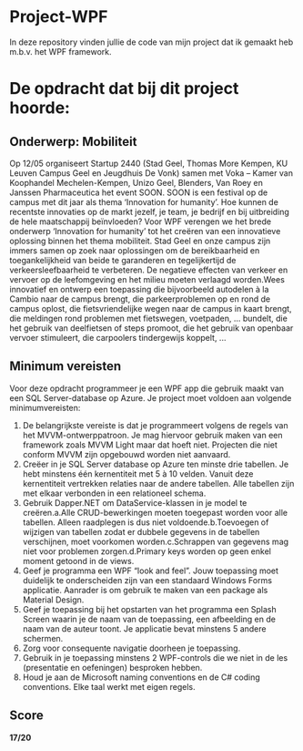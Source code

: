 # Project-WPF
In deze repository vinden jullie de code van mijn project dat ik gemaakt heb m.b.v. het WPF framework.

# De opdracht dat bij dit project hoorde:
## Onderwerp: Mobiliteit
Op 12/05 organiseert Startup 2440 (Stad Geel, Thomas More Kempen, KU Leuven Campus Geel en Jeugdhuis De Vonk) samen met Voka – Kamer van Koophandel Mechelen-Kempen, Unizo Geel, Blenders, Van Roey en Janssen Pharmaceutica het event SOON.  SOON is een festival op de campus met dit jaar als thema ‘Innovation for humanity’. Hoe kunnen de recentste innovaties op de markt jezelf, je team, je bedrijf en bij uitbreiding de hele maatschappij beïnvloeden? Voor WPF verengen we het brede onderwerp ‘Innovation for humanity’ tot het creëren van een innovatieve oplossing binnen het thema mobiliteit. Stad Geel en onze campus zijn immers samen op zoek naar oplossingen om de bereikbaarheid en toegankelijkheid van beide te garanderen en tegelijkertijd de verkeersleefbaarheid te verbeteren. De negatieve effecten van verkeer en vervoer op de leefomgeving en het milieu moeten verlaagd worden.Wees innovatief en ontwerp een toepassing die bijvoorbeeld autodelen à la Cambio naar de campus brengt, die parkeerproblemen op en rond de campus oplost, die fietsvriendelijke wegen naar de campus in kaart brengt, die meldingen rond problemen met fietswegen, voetpaden, ... bundelt, die het gebruik van deelfietsen of steps promoot, die het gebruik van openbaar vervoer stimuleert, die carpoolers tindergewijs koppelt, ...
  
## Minimum vereisten
Voor deze opdracht programmeer je een WPF app die gebruik maakt van een SQL Server-database op Azure.
Je project moet voldoen aan volgende minimumvereisten: 
1. De belangrijkste vereiste is dat je programmeert volgens de regels van het MVVM-ontwerppatroon.  Je mag hiervoor gebruik maken van een framework zoals MVVM Light maar dat hoeft niet. Projecten die niet conform MVVM zijn opgebouwd worden niet aanvaard.
2. Creëer in je SQL Server database op Azure ten minste drie tabellen. Je hebt minstens één kernentiteit met 5 à 10 velden. Vanuit deze kernentiteit vertrekken relaties naar de andere tabellen. Alle tabellen zijn met elkaar verbonden in een relationeel schema.  
3. Gebruik Dapper.NET om DataService-klassen in je model te creëren.a.Alle CRUD-bewerkingen moeten toegepast worden voor alle tabellen. Alleen raadplegen is dus niet voldoende.b.Toevoegen of wijzigen van tabellen zodat er dubbele gegevens in de tabellen verschijnen, moet voorkomen worden.c.Schrappen van gegevens mag niet voor problemen zorgen.d.Primary keys worden op geen enkel moment getoond in de views.
4. Geef je programma een WPF “look and feel”.  Jouw toepassing moet duidelijk te onderscheiden zijn van een standaard Windows Forms applicatie.  Aanrader is om gebruik te maken van een package als Material Design.  
5. Geef je toepassing bij het opstarten van het programma een Splash Screen waarin je de naam van de toepassing, een afbeelding en de naam van de auteur toont.   Je applicatie bevat minstens 5 andere schermen.
6. Zorg voor consequente navigatie doorheen je toepassing. 
7. Gebruik in je toepassing minstens 2 WPF-controls die we niet in de les (presentatie en oefeningen) besproken hebben.
8. Houd je aan de Microsoft naming conventions en de C# coding conventions.  Elke taal werkt met eigen regels.  

## Score
**17/20**
